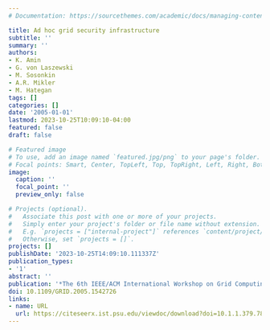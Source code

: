 ```yaml
---
# Documentation: https://sourcethemes.com/academic/docs/managing-content/

title: Ad hoc grid security infrastructure
subtitle: ''
summary: ''
authors:
- K. Amin
- G. von Laszewski
- M. Sosonkin
- A.R. Mikler
- M. Hategan
tags: []
categories: []
date: '2005-01-01'
lastmod: 2023-10-25T10:09:10-04:00
featured: false
draft: false

# Featured image
# To use, add an image named `featured.jpg/png` to your page's folder.
# Focal points: Smart, Center, TopLeft, Top, TopRight, Left, Right, BottomLeft, Bottom, BottomRight.
image:
  caption: ''
  focal_point: ''
  preview_only: false

# Projects (optional).
#   Associate this post with one or more of your projects.
#   Simply enter your project's folder or file name without extension.
#   E.g. `projects = ["internal-project"]` references `content/project/deep-learning/index.md`.
#   Otherwise, set `projects = []`.
projects: []
publishDate: '2023-10-25T14:09:10.111337Z'
publication_types:
- '1'
abstract: ''
publication: '*The 6th IEEE/ACM International Workshop on Grid Computing*'
doi: 10.1109/GRID.2005.1542726
links:
- name: URL
  url: https://citeseerx.ist.psu.edu/viewdoc/download?doi=10.1.1.379.7879&rep=rep1&type=pdf
---
```

